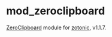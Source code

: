 mod_zeroclipboard
=================

[ZeroClipboard](http://zeroclipboard.org/) module for [zotonic](http://zotonic.com), v1.1.7.
